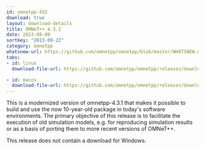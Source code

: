 ```yaml
---
id: omnetpp-432
download: true
layout: download-details
title: OMNeT++ 4.3.2
date: 2023-08-09
sortkey: "2013-09-22"
category: omnetpp
whatsnew-url: https://github.com/omnetpp/omnetpp/blob/master/WHATSNEW.md#omnet-432-august-2023
tabs:
- id: linux
  download-file-url: https://github.com/omnetpp/omnetpp/releases/download/omnetpp-4.3.2/omnetpp-4.3.2-src.tgz

- id: macos
  download-file-url: https://github.com/omnetpp/omnetpp/releases/download/omnetpp-4.3.2/omnetpp-4.3.2-src.tgz
---
```


This is a modernized version of omnetpp-4.3.1 that makes it possible to build and use the now 10-year-old package in today's software environments. The primary objective of this release is to facilitate the execution of old simulation models, e.g. for reproducing simulation results or as a basis of porting them to more recent versions of OMNeT++.

This release does not contain a download for Windows.